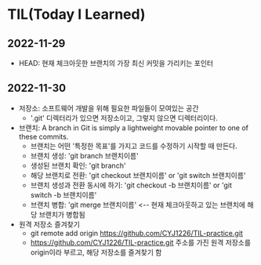 #   TIL(Today I Learned)

##  2022-11-29
- HEAD: 현재 체크아웃한 브랜치의 가장 최신 커밋을 가리키는 포인터

##  2022-11-30
- 저장소: 소프트웨어 개발을 위해 필요한 파일들이 모여있는 공간
    - '.git' 디렉터리가 있으면 저장소이고, 그렇지 않으면 디렉터리이다.
- 브랜치: A branch in Git is simply a lightweight movable pointer to one of these commits.
    - 브랜치는 어떤 '특정한 목표'를 가지고 코드를 수정하기 시작할 때 만든다.
    - 브랜치 생성: 'git branch 브랜치이름'
    - 생성된 브랜치 확인: 'git branch'
    - 해당 브랜치로 전환: 'git checkout 브랜치이름' or 'git switch 브랜치이름'
    - 브랜치 생성과 전환 동시에 하기: 'git checkout -b 브랜치이름' or 'git switch -b 브랜치이름'
    - 브랜치 병합: 'git merge 브랜치이름' <-- 현재 체크아웃하고 있는 브랜치에 해당 브랜치가 병합됨
- 원격 저장소 즐겨찾기
    - git remote add origin https://github.com/CYJ1226/TIL-practice.git
    - https://github.com/CYJ1226/TIL-practice.git 주소를 가진 원격 저장소를 origin이라 부르고, 해당 저장소를 즐겨찾기 함
    
